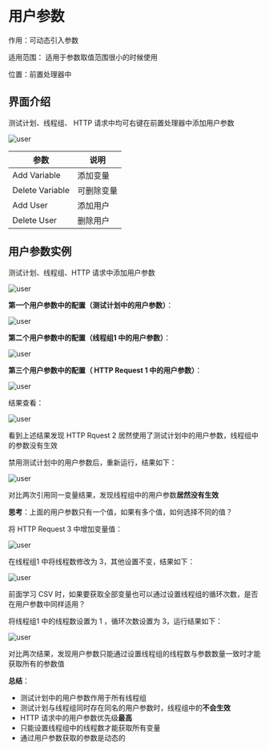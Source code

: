 # 用户参数

作用：可动态引入参数

适用范围： 适用于参数取值范围很小的时候使用

位置：前置处理器中

## 界面介绍

测试计划、线程组、 HTTP 请求中均可右键在前置处理器中添加用户参数

![user](./images/user1.png)

| 参数            | 说明       |
| --------------- | ---------- |
| Add Variable    | 添加变量   |
| Delete Variable | 可删除变量 |
| Add User        | 添加用户   |
| Delete User     | 删除用户   |



## 用户参数实例

测试计划、线程组、HTTP 请求中添加用户参数

![user](./images/user2.png)



**第一个用户参数中的配置（测试计划中的用户参数）**：

![user](./images/user3.png)

**第二个用户参数中的配置（线程组1 中的用户参数）**：

![user](./images/user4.png)

**第三个用户参数中的配置（ HTTP Request 1 中的用户参数）**：

![user](./images/user5.png)

结果查看：

![user](./images/user6.png)

看到上述结果发现 HTTP Rquest 2 居然使用了测试计划中的用户参数，线程组中的参数没有生效

禁用测试计划中的用户参数后，重新运行，结果如下：

![user](./images/user7.png)

对比两次引用同一变量结果，发现线程组中的用户参数**居然没有生效**

**思考**：上面的用户参数只有一个值，如果有多个值，如何选择不同的值？

将 HTTP Request 3 中增加变量值：

![user](./images/user8.png)

在线程组1 中将线程数修改为 3，其他设置不变，结果如下：

![user](./images/user9.png)

前面学习 CSV 时，如果要获取全部变量也可以通过设置线程组的循环次数，是否在用户参数中同样适用？

将线程组1 中的线程数设置为 1 ，循环次数设置为 3，运行结果如下：

![user](./images/user10.png)

对比两次结果，发现用户参数只能通过设置线程组的线程数与参数数量一致时才能获取所有的参数值

**总结**：

+ 测试计划中的用户参数作用于所有线程组
+ 测试计划与线程组同时存在同名的用户参数时，线程组中的**不会生效**
+ HTTP 请求中的用户参数优先级**最高**
+ 只能设置线程组中的线程数才能获取所有变量
+ 通过用户参数获取的参数是动态的